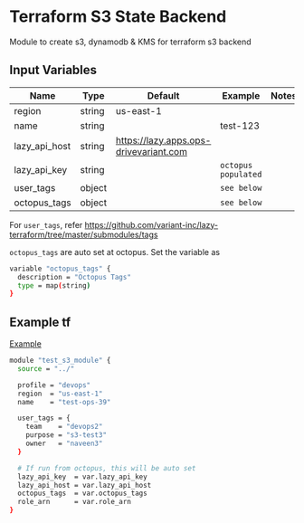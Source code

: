 # Terraform S3 State Backend

Module to create s3, dynamodb & KMS for terraform s3 backend

## Input Variables

 | Name          | Type   | Default                                  | Example             | Notes |
 | ------------- | ------ | ---------------------------------------- | ------------------- | ----- |
 | region        | string | us-east-1                                |                     |       |
 | name          | string |                                          | test-123            |       |
 | lazy_api_host | string | <https://lazy.apps.ops-drivevariant.com> |                     |       |
 | lazy_api_key  | string |                                          | `octopus populated` |       |
 | user_tags     | object |                                          | `see below`         |       |
 | octopus_tags  | object |                                          | `see below`         |       |

For `user_tags`, refer <https://github.com/variant-inc/lazy-terraform/tree/master/submodules/tags>

`octopus_tags` are auto set at octopus. Set the variable as

```bash
variable "octopus_tags" {
  description = "Octopus Tags"
  type = map(string)
}
```

## Example tf

[Example](./tests/main.tf)

```bash
module "test_s3_module" {
  source = "../"

  profile = "devops"
  region  = "us-east-1"
  name    = "test-ops-39"

  user_tags = {
    team    = "devops2"
    purpose = "s3-test3"
    owner   = "naveen3"
  }

  # If run from octopus, this will be auto set
  lazy_api_key  = var.lazy_api_key
  lazy_api_host = var.lazy_api_host
  octopus_tags  = var.octopus_tags
  role_arn      = var.role_arn
}
```
